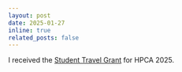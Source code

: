 ```yaml
---
layout: post
date: 2025-01-27
inline: true
related_posts: false
---
```


I received the [Student Travel Grant](https://hpca-conf.org/2025/student-travel-grant/) for HPCA 2025.
